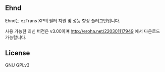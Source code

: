 
## Ehnd
Ehnd는 ezTrans XP의 필터 지원 및 성능 향상 플러그인입니다. 

사용 가능한 최신 버전은 v3.00이며 http://eroha.net/220301117949 에서 다운로드 가능합니다.

## License
GNU GPLv3
